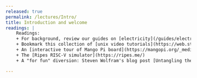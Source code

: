 ```yaml
---
released: true
permalink: /lectures/Intro/
title: Introduction and welcome
readings: |
    Readings:
    + For background, review our guides on [electricity](/guides/electricity/), [binary/hexadecimal numbers](/guides/numbers/), and the [unix command line](/guides/unix). 
    + Bookmark this collection of [unix video tutorials](https://web.stanford.edu/class/archive/cs/cs107/cs107.1186/unixref/) that were prepared for CS107 students. These videos cover basic concepts, common utilities, development tools, and productivity features.
    + An [interactive tour of Mango Pi board](https://mangopi.org/_media/mq-pro-v12-ibom.html)
    + The [Ripes RISC-V simulator](https://ripes.me/)
    + A "for fun" diversion: Steven Wolfram's blog post [Untangling the Tale of Ada Lovelace](http://blog.stephenwolfram.com/2015/12/untangling-the-tale-of-ada-lovelace) traces the work of Charles Babbage and Lady Ada Lovelace to develop the concept of a general-purpose computer.

---
```

